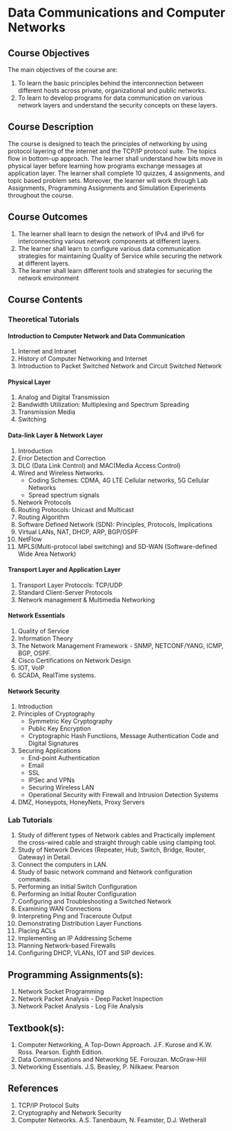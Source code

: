 # Data Communications and Computer Networks

## Course Objectives

The main objectives of the course are:
1. To learn the basic principles behind the interconnection between different hosts across private, organizational and public networks.
2. To learn to develop programs for data communication on various network layers and understand the security concepts on these layers.

## Course Description

The course is designed to teach the principles of networking by using protocol layering of the internet and the TCP/IP protocol suite. The topics flow in bottom-up approach. The learner shall understand how bits move in physical layer before learning how programs exchange messages at application layer. The learner shall complete 10 quizzes, 4 assignments, and topic based problem sets. Moreover, the learner will work through Lab Assignments, Programming Assignments and Simulation Experiments throughout the course.

## Course Outcomes

1. The learner shall learn to design the network of IPv4 and IPv6 for interconnecting various network components at different layers.
2. The learner shall learn to configure various data communication strategies for maintaining Quality of Service while securing the network at different layers.
3. The learner shall learn different tools and strategies for securing the network environment

## Course Contents

### Theoretical Tutorials

#### Introduction to Computer Network and Data Communication

1. Internet and Intranet
1. History of Computer Networking and Internet
1. Introduction to Packet Switched Network and Circuit Switched Network

#### Physical Layer

1. Analog and Digital Transmission
1. Bandwidth Utilization: Multiplexing and Spectrum Spreading
1. Transmission Media
1. Switching

#### Data-link Layer & Network Layer

1. Introduction
1. Error Detection and Correction
1. DLC (Data Link Control) and MAC(Media Access Control)
1. Wired and Wireless Networks. 
	- Coding Schemes: CDMA, 4G LTE Cellular networks, 5G Cellular Networks
	- Spread spectrum signals
1. Network Protocols
1. Routing Protocols: Unicast and Multicast
1. Routing Algorithm
1. Software Defined Network (SDN): Principles, Protocols, Implications
1. Virtual LANs, NAT, DHCP, ARP, BGP/OSPF
1. NetFlow
1. MPLS(Multi-protocol label switching) and SD-WAN (Software-defined Wide Area Network)

#### Transport Layer and Application Layer

1. Transport Layer Protocols: TCP/UDP
1. Standard Client-Server Protocols
1. Network management & Multimedia Networking

#### Network Essentials

1. Quality of Service
1. Information Theory
1. The Network Management Framework - SNMP, NETCONF/YANG, ICMP, BGP, OSPF.
1. Cisco Certifications on Network Design
1. IOT, VoIP
1. SCADA, RealTime systems.

#### Network Security
1. Introduction
1. Principles of Cryptography
	- Symmetric Key Cryptography
	- Public Key Encryption
	- Cryptographic Hash Functiions, Message Authentication Code and Digital Signatures
1. Securing Applications
	- End-point Authentication
	- Email
	- SSL
	- IPSec and VPNs
	- Securing Wireless LAN
	- Operational Security with Firewall and Intrusion Detection Systems
1. DMZ, Honeypots, HoneyNets, Proxy Servers

### Lab Tutorials

1. Study of different types of Network cables and Practically implement the cross-wired
cable and straight through cable using clamping tool.
2. Study of Network Devices (Repeater, Hub, Switch, Bridge, Router, Gateway) in Detail.
3. Connect the computers in LAN.
4. Study of basic network command and Network configuration commands.
5. Performing an Initial Switch Configuration
6. Performing an Initial Router Configuration
7. Configuring and Troubleshooting a Switched Network
8. Examining WAN Connections
9. Interpreting Ping and Traceroute Output
10. Demonstrating Distribution Layer Functions
11. Placing ACLs
12. Implementing an IP Addressing Scheme
13. Planning Network-based Firewalls
14. Configuring DHCP, VLANs, IOT and SIP devices.

## Programming Assignments(s):

1. Network Socket Programming
1. Network Packet Analysis - Deep Packet Inspection 
1. Network Packet Analysis - Log File Analysis

## Textbook(s):
1. Computer Networking, A Top-Down Approach. J.F. Kurose and K.W. Ross. Pearson. Eighth Edition.
1. Data Communications and Networking 5E. Forouzan. McGraw-Hill
1. Networking Essentials. J.S. Beasley, P. Nilkaew. Pearson

## References
1. TCP/IP Protocol Suits
1. Cryptography and Network Security
1. Computer Networks. A.S. Tanenbaum, N. Feamster, D.J. Wetherall
